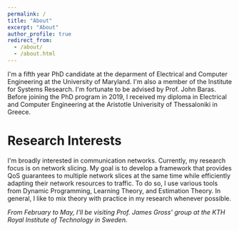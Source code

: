 ```yaml
---
permalink: /
title: "About"
excerpt: "About"
author_profile: true
redirect_from: 
  - /about/
  - /about.html
---
```


I'm a fifth year PhD candidate at the deparment of Electrical and Computer Engineering at the University of Maryland. I'm also a member of the Institute for Systems Research. I'm fortunate to be advised by Prof. John Baras. Before joining the PhD program in 2019, I received my diploma in Electrical and Computer Engineering at the Aristotle Univerisity of Thessaloniki in Greece.

# Research Interests

I'm broadly interested in communication networks. Currently, my research focus is on network slicing. My goal is to develop a framework that provides QoS guarantees to multiple network slices at the same time while efficiently adapting their network resources to traffic. To do so, I use various tools from Dynamic Programming, Learning Theory, and Estimation Theory. In general, I like to mix theory with practice in my research whenever possible. 


_From February to May, I'll be visiting Prof. James Gross' group at the KTH Royal Institute of Technology in Sweden._
